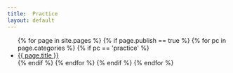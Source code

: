 ```yaml
---
title:  Practice
layout: default
---
```


<ul>
{% for page in site.pages %}
{% if page.publish == true %}
{% for pc in page.categories %}
{% if pc == 'practice' %}
<li><a href="{{ site.baseurl }}{{ page.url }}">{{ page.title }}</a></li>
{% endif %}   <!-- cat-match-p -->
{% endfor %}  <!-- page-category -->
{% endif %}   <!-- publish-p -->
{% endfor %} <!-- page -->
</ul>
